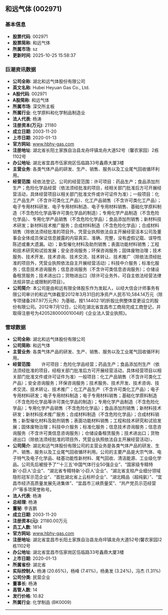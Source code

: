 ## 和远气体 (002971)

### 基本信息

- **股票代码**: 002971
- **股票简称**: 和远气体
- **所属市场**: sz
- **更新时间**: 2025-10-25 15:58:37

### 巨潮资讯数据

- **公司全称**: 湖北和远气体股份有限公司
- **英文名称**: Hubei Heyuan Gas Co., Ltd.
- **A股代码**: 002971
- **A股简称**: 和远气体
- **所属市场**: 深交所主板
- **所属行业**: 化学原料和化学制品制造业
- **法人代表**: 杨涛
- **注册资本(万元)**: 21180
- **成立日期**: 2003-11-20
- **上市日期**: 2020-01-13
- **官方网站**: www.hbhy-gas.com
- **注册地址**: 湖北省长阳土家族自治县龙舟坪镇龙舟大道52号（馨农家园）2栋1102号
- **办公地址**: 湖北省宜昌市伍家岗区伍临路33号鑫鼎大厦3楼
- **主营业务**: 各类气体产品的研发、生产、销售、服务以及工业尾气回收循环利用。
- **经营范围**: 经依法登记，公司的经营范围：许可项目：药品生产；食品添加剂生产；危险化学品经营（依法须经批准的项目，经相关部门批准后方可开展经营活动，具体经营项目以相关部门批准文件或许可证件为准）；一般项目：化工产品生产（不含许可类化工产品）、化工产品销售（不含许可类化工产品）；电子专用材料研发、电子专用材料制造、电子专用材料销售、基础化学原料制造（不含危险化学品等许可类化学品的制造）；专用化学产品制造（不含危险化学品）、专用化学产品销售（不含危险化学品）；食品添加剂销售；新材料技术研发；新材料技术推广服务；合成材料制造（不含危险化学品）；合成材料销售（除依法须经批准的项目外，凭营业执照依法自主开展经营活本公司及董事会全体成员保证信息披露的内容真实、准确、完整，没有虚假记载、误导性陈述或重大遗漏。动）；新型催化材料及助剂销售；表面功能材料销售；工程和技术研究和试验发展；安全咨询服务；环保咨询服务；固体废物治理；技术服务、技术开发、技术咨询、技术交流、技术转让、技术推广（除依法须经批准的项目外，凭营业执照依法自主开展经营活动）；科技中介服务；标准化服务；信息技术咨询服务；信息咨询服务（不含许可类信息咨询服务）；仓储设备租赁服务；技术进出口；货物进出口（除许可业务外，可自主依法经营法律法规非禁止或限制的项目）。
- **公司简介**: 本公司是由和远有限全体股东作为发起人，以经大信会计师事务有限公司审计的和远气体截至2012年3月31日的净资产人民币10,584.14万元（除专项储备287.97万元外）为基础，按1.14402:1的折股比例整体变更设立的股份有限公司。2012年7月12日，公司在湖北省宜昌市工商局完成工商登记，并取得注册号为420528000001004的《企业法人营业执照》。

### 雪球数据

- **公司全称**: 湖北和远气体股份有限公司
- **公司简称**: 和远气体
- **主营业务**: 各类气体产品的研发、生产、销售、服务以及工业尾气回收循环利用。
- **经营范围**: 　　许可项目：危险化学品经营；药品生产；食品添加剂生产（依法须经批准的项目，经相关部门批准后方可开展经营活动，具体经营项目以相关部门批准文件或许可证件为准）一般项目：化工产品销售（不含许可类化工产品）；安全咨询服务；环保咨询服务；技术服务、技术开发、技术咨询、技术交流、技术转让、技术推广；化工产品生产（不含许可类化工产品）；电子专用材料研发；电子专用材料制造；电子专用材料销售；基础化学原料制造（不含危险化学品等许可类化学品的制造）；专用化学产品制造（不含危险化学品）；专用化学产品销售（不含危险化学品）；食品添加剂销售；新材料技术研发；新材料技术推广服务；合成材料制造（不含危险化学品）；合成材料销售；新型催化材料及助剂销售；表面功能材料销售；工程和技术研究和试验发展；固体废物治理；科技中介服务；标准化服务；信息技术咨询服务；信息咨询服务（不含许可类信息咨询服务）；仓储设备租赁服务；技术进出口；货物进出口（除依法须经批准的项目外，凭营业执照依法自主开展经营活动）。
- **公司简介**: 湖北和远气体股份有限公司的主营业务是各类气体产品的研发、生产、销售、服务以及工业尾气回收循环利用。公司的主要产品是大宗气体、电子特气及电子化学品、硅基功能性新材料、尾气回收、清洁能源、工业级化学品。公司先后被授予了“‘十三五’中国气体行业50强企业”、“国家级专精特新‘小巨人’企业”、“湖北省专精特新‘小巨人’企业”、“湖北省支柱产业细分领域隐形冠军示范企业”、“首批湖北省上云标杆企业”、“湖北精品（超纯氨）”、“宜昌市经济高质量发展先进集体”、“宜昌市三峡质量奖”、“共产党员示范经营户”等多项荣誉称号。
- **法人代表**: 杨涛
- **总经理**: 杨涛
- **董秘**: 李吉鹏
- **成立日期**: 2003-11-20
- **注册资本(元)**: 21180.00万元
- **员工人数**: 1814
- **官方网站**: www.hbhy-gas.com
- **注册地址**: 湖北省宜昌市长阳土家族自治县龙舟坪镇龙舟大道52号(馨农家园)2栋1102号
- **办公地址**: 湖北省宜昌市伍家岗区伍临路33号鑫鼎大厦3楼
- **上市日期**: 2020-01-13
- **所属省份**: 湖北省
- **实际控制人**: 杨涛 (20.65%)，杨峰 (7.41%)，杨勇发 (3.24%)，冯杰 (1.31%)
- **公司分类**: 民营企业
- **董事长**: 杨涛
- **高管人数**: 14
- **发行价格**: 10.82
- **所属行业**: 化学制品 (BK0009)

---
